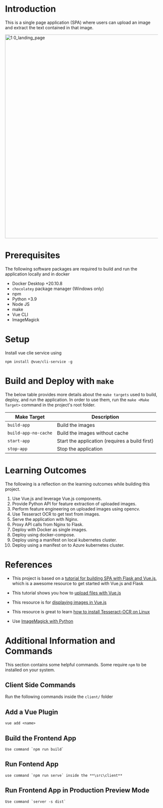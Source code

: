 # Introduction
This is a single page application (SPA) where users can upload an image and extract the text contained in that image.

<img width="670" alt="1 0_landing_page" src="https://user-images.githubusercontent.com/2443514/132050954-a82b8187-ff8c-4205-bac8-dd39b55c9695.png">

# Prerequisites
The following software packages are required to build and run the application locally and in docker

* Docker Desktop +20.10.8
* `chocolatey` package manager (Windows only)
* npm
* Python +3.9
* Node JS
* make
* Vue CLI
* ImageMagick

# Setup
Install vue clie service using

    npm install @vue/cli-service -g




# Build and Deploy with `make`
The below table provides more details about the `make targets` used to build, deploy, and run the application. 
In order to use them, run the `make <Make Target>` command in the project's root folder.

| Make Target | Description |
|-------------|-------------|
| `build-app` | Build the images |
| `build-app-no-cache` | Build the images without cache |
| `start-app` | Start the application (requires a build first) |
| `stop-app` | Stop the application |


# Learning Outcomes
The following is a reflection on the learning outcomes while building this project.

1. Use Vue.js and leverage Vue.js components.
2. Provide Python API for feature extraction of uploaded images.
3. Perform feature engineering on uploaded images using opencv.
4. Use Tesseract OCR to get text from images.
5. Serve the application with Nginx.
6. Proxy API calls from Nginx to Flask.
7. Deploy with Docker as single images.
8. Deploy using docker-compose.
9. Deploy using a manifest on local kubernetes cluster.
10. Deploy using a manifest on to Azure kubernetes cluster.

# References
* This project is based on a [tutorial for building SPA with Flask and Vue.js](https://testdriven.io/blog/developing-a-single-page-app-with-flask-and-vuejs/), which is a awesome resource to get started with Vue.js and Flask

* This tutorial shows you how to [upload files with Vue.js](https://masteringjs.io/tutorials/vue/file-upload)

* This resource is for [displaying images in Vue.js](https://stackoverflow.com/questions/45071661/how-can-i-display-image-by-image-uploaded-on-the-vue-component)

* This resource is great to learn [how to install Tesseract-OCR on Linux](https://linuxhint.com/install-tesseract-ocr-linux/)

* Use [ImageMagick with Python](https://www.pythonpool.com/imagemagick-python/) 

# Additional Information and Commands
This section contains some helpful commands. Some require `npm` to be installed on your system.

## Client Side Commands
Run the following commands inside the `client/` folder

## Add a Vue Plugin

    vue add <name>

## Build the Frontend App

    Use command `npm run build`

## Run Fontend App

    use command `npm run serve` inside the **\src\client**

## Run Frontend App in Production Preview Mode

    Use command `server -s dist`
